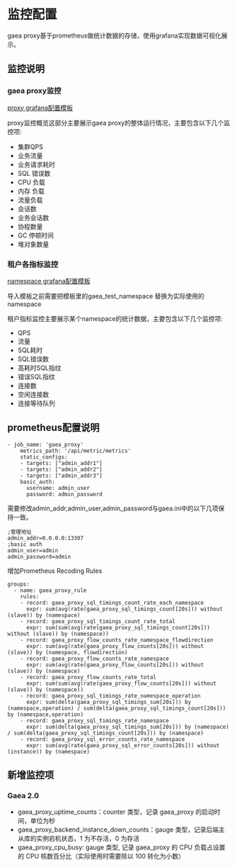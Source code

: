 # 监控配置

gaea proxy基于prometheus做统计数据的存储，使用grafana实现数据可视化展示。

## 监控说明

### gaea proxy监控

[proxy grafana配置模板](template/gaea_proxy.json)  

proxy监控概览这部分主要展示gaea proxy的整体运行情况，主要包含以下几个监控项:

- 集群QPS
- 业务流量
- 业务请求耗时
- SQL 错误数
- CPU 负载
- 内存 负载
- 流量负载
- 会话数
- 业务会话数
- 协程数量
- GC 停顿时间
- 堆对象数量
   

### 租户各指标监控

[namespace grafana配置模板](template/gaea_namespace.json)

导入模板之前需要把模板里的gaea_test_namespace 替换为实际使用的namespace

租户指标监控主要展示某个namespace的统计数据，主要包含以下几个监控项:

- QPS
- 流量
- SQL耗时
- SQL错误数
- 高耗时SQL指纹
- 错误SQL指纹
- 连接数
- 空闲连接数
- 连接等待队列


## prometheus配置说明

```
- job_name: 'gaea_proxy'
    metrics_path: '/api/metric/metrics'
    static_configs:
    - targets: ["admin_addr1"]
    - targets: ["admin_addr2"]
    - targets: ["admin_addr3"]
    basic_auth:
      username: admin_user
      password: admin_password
```
需要修改admin_addr,admin_user,admin_password与gaea.ini中的以下几项保持一致。
```
;管理地址
admin_addr=0.0.0.0:13307
;basic auth
admin_user=admin
admin_password=admin
```
增加Prometheus Recoding Rules
```
groups:
  - name: gaea_proxy_rule
    rules:
    - record: gaea_proxy_sql_timings_count_rate_each_namespace
      expr: sum(avg(rate(gaea_proxy_sql_timings_count[20s])) without (slave)) by (namespace)
    - record: gaea_proxy_sql_timings_count_rate_total
      expr: sum(sum(avg(rate(gaea_proxy_sql_timings_count[20s])) without (slave)) by (namespace))
    - record: gaea_proxy_flow_counts_rate_namespace_flowdirection
      expr: sum(avg(rate(gaea_proxy_flow_counts[20s])) without (slave)) by (namespace, flowdirection)
    - record: gaea_proxy_flow_counts_rate_namespace
      expr: sum(avg(rate(gaea_proxy_flow_counts[20s])) without (slave)) by (namespace)
    - record: gaea_proxy_flow_counts_rate_total
      expr: sum(sum(avg(rate(gaea_proxy_flow_counts[20s])) without (slave)) by (namespace))
    - record: gaea_proxy_sql_timings_rate_namespace_operation
      expr: sum(delta(gaea_proxy_sql_timings_sum[20s])) by (namespace,operation) / sum(delta(gaea_proxy_sql_timings_count[20s])) by (namespace,operation)
    - record: gaea_proxy_sql_timings_rate_namespace
      expr: sum(delta(gaea_proxy_sql_timings_sum[20s])) by (namespace) / sum(delta(gaea_proxy_sql_timings_count[20s])) by (namespace)
    - record: gaea_proxy_sql_error_counts_rate_namespace
      expr: sum(avg(rate(gaea_proxy_sql_error_counts[20s])) without (instance)) by (namespace)
``` 
##  

## 新增监控项
### Gaea 2.0

- gaea_proxy_uptime_counts：counter 类型，记录 gaea_proxy 的启动时间，单位为秒
- gaea_proxy_backend_instance_down_counts：gauge 类型，记录后端主从库的实例宕机状态，1 为不存活，0 为存活
- gaea_proxy_cpu_busy: gauge 类型, 记录 gaea_proxy 的 CPU 负载占设置的 CPU 核数百分比（实际使用时需要除以 100 转化为小数）

 
